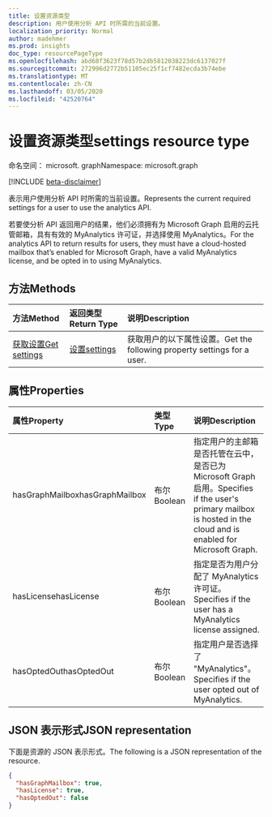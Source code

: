 ```yaml
---
title: 设置资源类型
description: 用户使用分析 API 时所需的当前设置。
localization_priority: Normal
author: madehmer
ms.prod: insights
doc_type: resourcePageType
ms.openlocfilehash: abd68f3623f78d57b2db5812038223dc6137027f
ms.sourcegitcommit: 272996d2772b51105ec25f1cf7482ecda3b74ebe
ms.translationtype: MT
ms.contentlocale: zh-CN
ms.lasthandoff: 03/05/2020
ms.locfileid: "42520764"
---
```

# <a name="settings-resource-type"></a><span data-ttu-id="ff113-103">设置资源类型</span><span class="sxs-lookup"><span data-stu-id="ff113-103">settings resource type</span></span>

<span data-ttu-id="ff113-104">命名空间： microsoft. graph</span><span class="sxs-lookup"><span data-stu-id="ff113-104">Namespace: microsoft.graph</span></span>

[!INCLUDE [beta-disclaimer](../../includes/beta-disclaimer.md)]

<span data-ttu-id="ff113-105">表示用户使用分析 API 时所需的当前设置。</span><span class="sxs-lookup"><span data-stu-id="ff113-105">Represents the current required settings for a user to use the analytics API.</span></span>

<span data-ttu-id="ff113-106">若要使分析 API 返回用户的结果，他们必须拥有为 Microsoft Graph 启用的云托管邮箱，具有有效的 MyAnalytics 许可证，并选择使用 MyAnalytics。</span><span class="sxs-lookup"><span data-stu-id="ff113-106">For the analytics API to return results for users, they must have a cloud-hosted mailbox that’s enabled for Microsoft Graph, have a valid MyAnalytics license, and be opted in to using MyAnalytics.</span></span>

## <a name="methods"></a><span data-ttu-id="ff113-107">方法</span><span class="sxs-lookup"><span data-stu-id="ff113-107">Methods</span></span>

| <span data-ttu-id="ff113-108">方法</span><span class="sxs-lookup"><span data-stu-id="ff113-108">Method</span></span>       | <span data-ttu-id="ff113-109">返回类型</span><span class="sxs-lookup"><span data-stu-id="ff113-109">Return Type</span></span> | <span data-ttu-id="ff113-110">说明</span><span class="sxs-lookup"><span data-stu-id="ff113-110">Description</span></span> |
|:-------------|:------------|:------------|
[<span data-ttu-id="ff113-111">获取设置</span><span class="sxs-lookup"><span data-stu-id="ff113-111">Get settings</span></span>](../api/useranalytics-get-settings.md) | [<span data-ttu-id="ff113-112">设置</span><span class="sxs-lookup"><span data-stu-id="ff113-112">settings</span></span>](settings.md) | <span data-ttu-id="ff113-113">获取用户的以下属性设置。</span><span class="sxs-lookup"><span data-stu-id="ff113-113">Get the following property settings for a user.</span></span>|

## <a name="properties"></a><span data-ttu-id="ff113-114">属性</span><span class="sxs-lookup"><span data-stu-id="ff113-114">Properties</span></span>

| <span data-ttu-id="ff113-115">属性</span><span class="sxs-lookup"><span data-stu-id="ff113-115">Property</span></span>     | <span data-ttu-id="ff113-116">类型</span><span class="sxs-lookup"><span data-stu-id="ff113-116">Type</span></span>        | <span data-ttu-id="ff113-117">说明</span><span class="sxs-lookup"><span data-stu-id="ff113-117">Description</span></span> |
|:-------------|:------------|:------------|
|<span data-ttu-id="ff113-118">hasGraphMailbox</span><span class="sxs-lookup"><span data-stu-id="ff113-118">hasGraphMailbox</span></span>|<span data-ttu-id="ff113-119">布尔</span><span class="sxs-lookup"><span data-stu-id="ff113-119">Boolean</span></span>|<span data-ttu-id="ff113-120">指定用户的主邮箱是否托管在云中，是否已为 Microsoft Graph 启用。</span><span class="sxs-lookup"><span data-stu-id="ff113-120">Specifies if the user's primary mailbox is hosted in the cloud and is enabled for Microsoft Graph.</span></span>|
|<span data-ttu-id="ff113-121">hasLicense</span><span class="sxs-lookup"><span data-stu-id="ff113-121">hasLicense</span></span>|<span data-ttu-id="ff113-122">布尔</span><span class="sxs-lookup"><span data-stu-id="ff113-122">Boolean</span></span>|<span data-ttu-id="ff113-123">指定是否为用户分配了 MyAnalytics 许可证。</span><span class="sxs-lookup"><span data-stu-id="ff113-123">Specifies if the user has a MyAnalytics license assigned.</span></span>|
|<span data-ttu-id="ff113-124">hasOptedOut</span><span class="sxs-lookup"><span data-stu-id="ff113-124">hasOptedOut</span></span>|<span data-ttu-id="ff113-125">布尔</span><span class="sxs-lookup"><span data-stu-id="ff113-125">Boolean</span></span>|<span data-ttu-id="ff113-126">指定用户是否选择了 "MyAnalytics"。</span><span class="sxs-lookup"><span data-stu-id="ff113-126">Specifies if the user opted out of MyAnalytics.</span></span>|

## <a name="json-representation"></a><span data-ttu-id="ff113-127">JSON 表示形式</span><span class="sxs-lookup"><span data-stu-id="ff113-127">JSON representation</span></span>

<span data-ttu-id="ff113-128">下面是资源的 JSON 表示形式。</span><span class="sxs-lookup"><span data-stu-id="ff113-128">The following is a JSON representation of the resource.</span></span>

<!-- {
  "blockType": "resource",
  "optionalProperties": [

  ],
  "@odata.type": "microsoft.graph.settings",
  "baseType": null
}-->

```json
{
  "hasGraphMailbox": true,
  "hasLicense": true,
  "hasOptedOut": false
}
```

<!-- uuid: 16cd6b66-4b1a-43a1-adaf-3a886856ed98
2019-02-04 14:57:30 UTC -->
<!-- {
  "type": "#page.annotation",
  "description": "settings resource",
  "keywords": "",
  "section": "documentation",
  "tocPath": ""
}-->